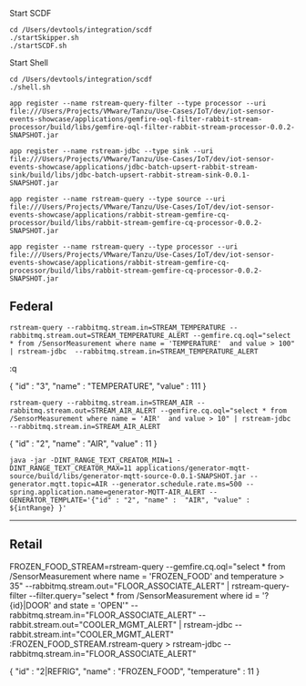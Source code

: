 Start SCDF
```shell
cd /Users/devtools/integration/scdf
./startSkipper.sh
./startSCDF.sh 
```

Start Shell

```shell
cd /Users/devtools/integration/scdf
./shell.sh
```

```shell
app register --name rstream-query-filter --type processor --uri file:///Users/Projects/VMware/Tanzu/Use-Cases/IoT/dev/iot-sensor-events-showcase/applications/gemfire-oql-filter-rabbit-stream-processor/build/libs/gemfire-oql-filter-rabbit-stream-processor-0.0.2-SNAPSHOT.jar
```

```shell
app register --name rstream-jdbc --type sink --uri file:///Users/Projects/VMware/Tanzu/Use-Cases/IoT/dev/iot-sensor-events-showcase/applications/jdbc-batch-upsert-rabbit-stream-sink/build/libs/jdbc-batch-upsert-rabbit-stream-sink-0.0.1-SNAPSHOT.jar
```

```shell
app register --name rstream-query --type source --uri file:///Users/Projects/VMware/Tanzu/Use-Cases/IoT/dev/iot-sensor-events-showcase/applications/rabbit-stream-gemfire-cq-processor/build/libs/rabbit-stream-gemfire-cq-processor-0.0.2-SNAPSHOT.jar
```

```shell
app register --name rstream-query --type processor --uri file:///Users/Projects/VMware/Tanzu/Use-Cases/IoT/dev/iot-sensor-events-showcase/applications/rabbit-stream-gemfire-cq-processor/build/libs/rabbit-stream-gemfire-cq-processor-0.0.2-SNAPSHOT.jar
```



## Federal

```shell
rstream-query --rabbitmq.stream.in=STREAM_TEMPERATURE --rabbitmq.stream.out=STREAM_TEMPERATURE_ALERT --gemfire.cq.oql="select * from /SensorMeasurement where name = 'TEMPERATURE'  and value > 100" | rstream-jdbc  --rabbitmq.stream.in=STREAM_TEMPERATURE_ALERT
```

:q

{
"id" : "3",
"name" :  "TEMPERATURE",
"value" : 111
}


```shell
rstream-query --rabbitmq.stream.in=STREAM_AIR --rabbitmq.stream.out=STREAM_AIR_ALERT --gemfire.cq.oql="select * from /SensorMeasurement where name = 'AIR'  and value > 10" | rstream-jdbc  --rabbitmq.stream.in=STREAM_AIR_ALERT
```


{
"id" : "2",
"name" :  "AIR",
"value" : 11
}


```shell
java -jar -DINT_RANGE_TEXT_CREATOR_MIN=1 -DINT_RANGE_TEXT_CREATOR_MAX=11 applications/generator-mqtt-source/build/libs/generator-mqtt-source-0.0.1-SNAPSHOT.jar --generator.mqtt.topic=AIR --generator.schedule.rate.ms=500 --spring.application.name=generator-MQTT-AIR_ALERT --GENERATOR_TEMPLATE='{"id" : "2", "name" :  "AIR", "value" : ${intRange} }'
```

-------------
## Retail

FROZEN_FOOD_STREAM=rstream-query --gemfire.cq.oql="select * from /SensorMeasurement where name = 'FROZEN_FOOD' and temperature > 35" --rabbitmq.stream.out="FLOOR_ASSOCIATE_ALERT" | rstream-query-filter --filter.query="select * from /SensorMeasurement where id = '?{id}|DOOR' and state = 'OPEN'" --rabbitmq.stream.in="FLOOR_ASSOCIATE_ALERT" --rabbit.stream.out="COOLER_MGMT_ALERT"  | rstream-jdbc --rabbit.stream.int="COOLER_MGMT_ALERT"
:FROZEN_FOOD_STREAM.rstream-query > rstream-jdbc  --rabbitmq.stream.in="FLOOR_ASSOCIATE_ALERT"


{
"id" : "2|REFRIG",
"name" :  "FROZEN_FOOD",
"temperature" : 11
}